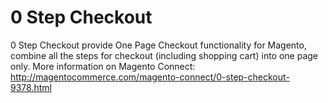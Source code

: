 0 Step Checkout
=============

0 Step Checkout provide One Page Checkout functionality for Magento, combine all the steps for checkout (including shopping cart) into one page only.
More information on Magento Connect: http://magentocommerce.com/magento-connect/0-step-checkout-9378.html

